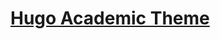 # [Hugo Academic Theme](https://github.com/wowchemy/starter-hugo-academic)

<!--END_SECTION:news-->
